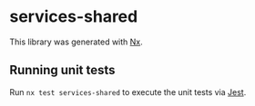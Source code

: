 # services-shared

This library was generated with [Nx](https://nx.dev).

## Running unit tests

Run `nx test services-shared` to execute the unit tests via [Jest](https://jestjs.io).
